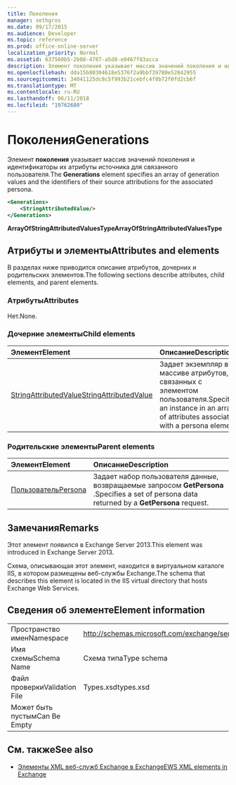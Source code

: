 ```yaml
---
title: Поколения
manager: sethgros
ms.date: 09/17/2015
ms.audience: Developer
ms.topic: reference
ms.prod: office-online-server
localization_priority: Normal
ms.assetid: 637560b5-2b08-4787-a5d8-e0467f83acca
description: Элемент поколения указывает массив значений поколения и идентификаторы их атрибуты источника для связанного пользователя.
ms.openlocfilehash: dda15b80304618e5376f2a9bbf39780e52842955
ms.sourcegitcommit: 34041125dc8c5f993b21cebfc4f8b72f0fd2cb6f
ms.translationtype: MT
ms.contentlocale: ru-RU
ms.lasthandoff: 06/11/2018
ms.locfileid: "19762680"
---
```

# <a name="generations"></a><span data-ttu-id="13834-103">Поколения</span><span class="sxs-lookup"><span data-stu-id="13834-103">Generations</span></span>

<span data-ttu-id="13834-104">Элемент **поколения** указывает массив значений поколения и идентификаторы их атрибуты источника для связанного пользователя.</span><span class="sxs-lookup"><span data-stu-id="13834-104">The **Generations** element specifies an array of generation values and the identifiers of their source attributions for the associated persona.</span></span> 
  
```XML
<Generations>
    <StringAttributedValue/>
</Generations>
```

 <span data-ttu-id="13834-105">**ArrayOfStringAttributedValuesType**</span><span class="sxs-lookup"><span data-stu-id="13834-105">**ArrayOfStringAttributedValuesType**</span></span>
## <a name="attributes-and-elements"></a><span data-ttu-id="13834-106">Атрибуты и элементы</span><span class="sxs-lookup"><span data-stu-id="13834-106">Attributes and elements</span></span>

<span data-ttu-id="13834-107">В разделах ниже приводится описание атрибутов, дочерних и родительских элементов.</span><span class="sxs-lookup"><span data-stu-id="13834-107">The following sections describe attributes, child elements, and parent elements.</span></span>
  
### <a name="attributes"></a><span data-ttu-id="13834-108">Атрибуты</span><span class="sxs-lookup"><span data-stu-id="13834-108">Attributes</span></span>

<span data-ttu-id="13834-109">Нет.</span><span class="sxs-lookup"><span data-stu-id="13834-109">None.</span></span>
  
### <a name="child-elements"></a><span data-ttu-id="13834-110">Дочерние элементы</span><span class="sxs-lookup"><span data-stu-id="13834-110">Child elements</span></span>

|<span data-ttu-id="13834-111">**Элемент**</span><span class="sxs-lookup"><span data-stu-id="13834-111">**Element**</span></span>|<span data-ttu-id="13834-112">**Описание**</span><span class="sxs-lookup"><span data-stu-id="13834-112">**Description**</span></span>|
|:-----|:-----|
|[<span data-ttu-id="13834-113">StringAttributedValue</span><span class="sxs-lookup"><span data-stu-id="13834-113">StringAttributedValue</span></span>](stringattributedvalue.md) <br/> |<span data-ttu-id="13834-114">Задает экземпляр в массиве атрибутов, связанных с элементом пользователя.</span><span class="sxs-lookup"><span data-stu-id="13834-114">Specifies an instance in an array of attributes associated with a persona element.</span></span>  <br/> |
   
### <a name="parent-elements"></a><span data-ttu-id="13834-115">Родительские элементы</span><span class="sxs-lookup"><span data-stu-id="13834-115">Parent elements</span></span>

|<span data-ttu-id="13834-116">**Элемент**</span><span class="sxs-lookup"><span data-stu-id="13834-116">**Element**</span></span>|<span data-ttu-id="13834-117">**Описание**</span><span class="sxs-lookup"><span data-stu-id="13834-117">**Description**</span></span>|
|:-----|:-----|
|[<span data-ttu-id="13834-118">Пользователь</span><span class="sxs-lookup"><span data-stu-id="13834-118">Persona</span></span>](persona.md) <br/> |<span data-ttu-id="13834-119">Задает набор пользователя данные, возвращаемые запросом **GetPersona** .</span><span class="sxs-lookup"><span data-stu-id="13834-119">Specifies a set of persona data returned by a **GetPersona** request.</span></span>  <br/> |
   
## <a name="remarks"></a><span data-ttu-id="13834-120">Замечания</span><span class="sxs-lookup"><span data-stu-id="13834-120">Remarks</span></span>

<span data-ttu-id="13834-121">Этот элемент появился в Exchange Server 2013.</span><span class="sxs-lookup"><span data-stu-id="13834-121">This element was introduced in Exchange Server 2013.</span></span>
  
<span data-ttu-id="13834-122">Схема, описывающая этот элемент, находится в виртуальном каталоге IIS, в котором размещены веб-службы Exchange.</span><span class="sxs-lookup"><span data-stu-id="13834-122">The schema that describes this element is located in the IIS virtual directory that hosts Exchange Web Services.</span></span>
  
## <a name="element-information"></a><span data-ttu-id="13834-123">Сведения об элементе</span><span class="sxs-lookup"><span data-stu-id="13834-123">Element information</span></span>

|||
|:-----|:-----|
|<span data-ttu-id="13834-124">Пространство имен</span><span class="sxs-lookup"><span data-stu-id="13834-124">Namespace</span></span>  <br/> |http://schemas.microsoft.com/exchange/services/2006/types  <br/> |
|<span data-ttu-id="13834-125">Имя схемы</span><span class="sxs-lookup"><span data-stu-id="13834-125">Schema Name</span></span>  <br/> |<span data-ttu-id="13834-126">Схема типа</span><span class="sxs-lookup"><span data-stu-id="13834-126">Type schema</span></span>  <br/> |
|<span data-ttu-id="13834-127">Файл проверки</span><span class="sxs-lookup"><span data-stu-id="13834-127">Validation File</span></span>  <br/> |<span data-ttu-id="13834-128">Types.xsd</span><span class="sxs-lookup"><span data-stu-id="13834-128">types.xsd</span></span>  <br/> |
|<span data-ttu-id="13834-129">Может быть пустым</span><span class="sxs-lookup"><span data-stu-id="13834-129">Can Be Empty</span></span>  <br/> ||
   
## <a name="see-also"></a><span data-ttu-id="13834-130">См. также</span><span class="sxs-lookup"><span data-stu-id="13834-130">See also</span></span>



- [<span data-ttu-id="13834-131">Элементы XML веб-служб Exchange в Exchange</span><span class="sxs-lookup"><span data-stu-id="13834-131">EWS XML elements in Exchange</span></span>](ews-xml-elements-in-exchange.md)

